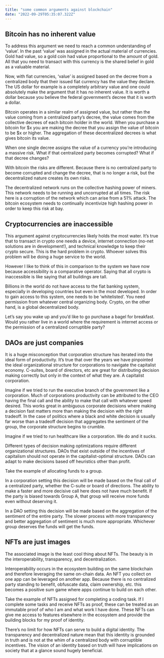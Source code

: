 ```yaml
---
title: "some common arguments against blockchain"
date: "2022-09-29T05:35:07.322Z"
---
```


## Bitcoin has no inherent value

To address this argument we need to reach a common understanding of ‘value’. In the past ‘value’ was assigned in the actual material of currencies. Gold had value, so a gold coin had value proportional to the amount of gold. All that you need to transact with this currency is the shared belief in gold as a valuable material.

Now, with fiat currencies, ‘value’ is assigned based on the decree from a centralized body that their issued fiat currency has the value they declare. The US dollar for example is a completely arbitrary value and one could absolutely make the argument that it has no inherent value. It is worth a dollar because you believe the federal government’s decree that it is worth a dollar.

Bitcoin operates in a similar realm of assigned value, but rather than the value coming from a centralized party’s decree, the value comes from the collective decrees of each bitcoin holder in the world. When you purchase a bitcoin for $x you are making the decree that you assign the value of bitcoin to be $x or higher. The aggregation of these decentralized decrees is what gives bitcoin its value.

When one single decree assigns the value of a currency you’re introducing a massive risk. What if that centralized party becomes corrupted? What if that decree changes?

With bitcoin the risks are different. Because there is no centralized party to become corrupted and change the decree, that is no longer a risk, but the decentralized nature creates its own risks.

The decentralized network runs on the collective hashing power of miners. This network needs to be running and uncorrupted at all times. The risk here is a corruption of the network which can arise from a 51% attack. The bitcoin ecosystem needs to continually incentivize high hashing power in order to keep this risk at bay.

## Cryptocurrencies are inaccessible

This argument against cryptocurrencies likely holds the most water. It’s true that to transact in crypto one needs a device, internet connection (no-net solutions are in development!), and technical knowledge to keep their crypto secure. This is the hard problem in crypto. Whoever solves this problem will be doing a huge service to the world.

However I like to think of this in comparison to the system we have now because accessibility is a comparative operator. Saying that all crypto is inaccessible is like saying that all buildings are tall.

Billions in the world do not have access to the fiat banking system, especially in developing countries but even in the most developed. In order to gain access to this system, one needs to be ‘whitelisted’. You need permission from whatever central organizing body. Crypto, on the other hand, is a global decentralized body.

Let’s say you wake up and you’d like to go purchase a bagel for breakfast. Would you rather live in a world where the requirement is internet access or the permission of a centralized corruptible party?

## DAOs are just companies

It is a huge misconception that corporation structure has iterated into the ideal form of productivity. It’s true that over the years we have pinpointed the ideal organizational structure for corporations to navigate the capitalist economy. C-suites, board of directors, etc are great for distributing decision making correctly but only in the context of what they are. A capitalist corporation.

Imagine if we tried to run the executive branch of the government like a corporation. Much of corporations productivity can be attributed to the CEO having the final call and the ability to make that call with whatever speed desired. This works great in ambiguous corporate decisions where making a decision fast matters more than making the decision with the right tradeoff. In the case of politics where a black and white decision is usually far worse than a tradeoff decision that aggregates the sentiment of the group, the corporate structure begins to crumble.

Imagine if we tried to run healthcare like a corporation. We do and it sucks.

Different types of decision making optimizations require different organizational structures. DAOs that exist outside of the incentives of capitalism should not operate in the capitalist-optimal structure. DAOs can adapt to make decisions based off heuristics other than profit.

Take the example of allocating funds to a group.

In a corporation setting this decision will be made based on the final call of a centralized party, whether the C-suite or board of directions. The ability to make a faster and more decisive call here does not have much benefit. If the party is biased towards Group A, that group will receive more funds even without deserving it.

In a DAO setting this decision will be made based on the aggregation of the sentiment of the entire party. The slower process with more transparency and better aggregation of sentiment is much more appropriate. Whichever group deserves the funds will get the funds.

## NFTs are just images

The associated image is the least cool thing about NFTs. The beauty is in the interoperability, transparency, and decentralization.

Interoperability occurs in the ecosystem building on the same blockchain and therefore leveraging the same on-chain data. An NFT you collect on one app can be leveraged on another app. Because there is no centralized party standing to benefit, obfuscate data, claim ownership, etc. this becomes a positive sum game where apps continue to build on each other.

Take the example of NFTs assigned for completing a coding task. If I complete some tasks and receive NFTs as proof, these can be treated as an immutable proof of who I am and what work I have done. These NFTs can give me access to features elsewhere in the ecosystem and provide the building blocks for my proof of identity.

There’s no limit for how NFTs can serve to build a digital identity. The transparency and decentralized nature mean that this identity is grounded in truth and is not at the whim of a centralized body with corruptible incentives. The vision of an identity based on truth will have implications on society that at a glance sound hugely beneficial.
